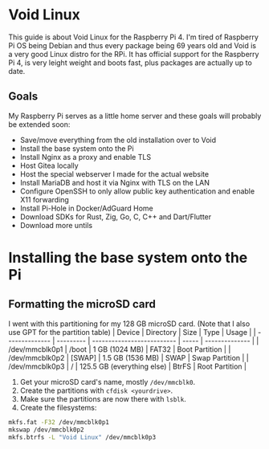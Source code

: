 # Void Linux
This guide is about Void Linux for the Raspberry Pi 4.
I'm tired of Raspberry Pi OS being Debian and thus every package being 69 years old and Void is a very good Linux distro for the RPi.
It has official support for the Raspberry Pi 4, is very leight weight and boots fast, plus packages are actually up to date.

## Goals
My Raspberry Pi serves as a little home server and these goals will probably be extended soon:
* Save/move everything from the old installation over to Void
* Install the base system onto the Pi
* Install Nginx as a proxy and enable TLS
* Host Gitea locally
* Host the special webserver I made for the actual website
* Install MariaDB and host it via Nginx with TLS on the LAN
* Configure OpenSSH to only allow public key authentication and enable X11 forwarding
* Install Pi-Hole in Docker/AdGuard Home
* Download SDKs for Rust, Zig, Go, C, C++ and Dart/Flutter
* Download more untils

# Installing the base system onto the Pi
## Formatting the microSD card
I went with this partitioning for my 128 GB microSD card. (Note that I also use GPT for the partition table)
| Device         | Directory | Size                       | Type  | Usage          |
| -------------- | --------- | -------------------------- | ----- | -------------- |
| /dev/mmcblk0p1 | /boot     | 1 GB (1024 MB)             | FAT32 | Boot Partition |
| /dev/mmcblk0p2 | [SWAP]    | 1.5 GB (1536 MB)           | SWAP  | Swap Partition |
| /dev/mmcblk0p3 | /         | 125.5 GB (everything else) | BtrFS | Root Partition |

1. Get your microSD card's name, mostly `/dev/mmcblk0`.
2. Create the partitions with `cfdisk <yourdrive>`.
3. Make sure the partitions are now there with `lsblk`.
4. Create the filesystems:
```sh
mkfs.fat -F32 /dev/mmcblk0p1
mkswap /dev/mmcblk0p2
mkfs.btrfs -L "Void Linux" /dev/mmcblk0p3
```
